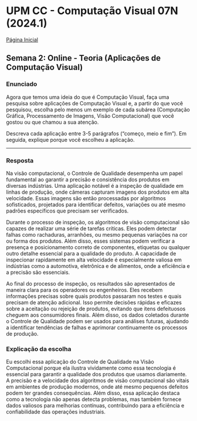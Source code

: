 # UPM CC - Computação Visual 07N (2024.1)

[Página Inicial](../../index.md)

Semana 2: Online - Teoria (Aplicações de Computação Visual)
----
### Enunciado

Agora que temos uma ideia do que é Computação Visual, faça uma pesquisa sobre aplicações de Computação Visual e, a partir do que você pesquisou, escolha pelo menos um exemplo de cada subárea (Computação Gráfica, Processamento de Imagens, Visão Computacional) que você gostou ou que chamou a sua atenção.

Descreva cada aplicação entre 3-5 parágrafos (“começo, meio e fim”). Em seguida, explique porque você escolheu a aplicação.

---
### Resposta 

Na visão computacional, o Controle de Qualidade desempenha um papel fundamental ao garantir a precisão e consistência dos produtos em diversas indústrias. Uma aplicação notável é a inspeção de qualidade em linhas de produção, onde câmeras capturam imagens dos produtos em alta velocidade. Essas imagens são então processadas por algoritmos sofisticados, projetados para identificar defeitos, variações ou até mesmo padrões específicos que precisam ser verificados.


Durante o processo de inspeção, os algoritmos de visão computacional são capazes de realizar uma série de tarefas críticas. Eles podem detectar falhas como rachaduras, arranhões, ou mesmo pequenas variações na cor ou forma dos produtos. Além disso, esses sistemas podem verificar a presença e posicionamento correto de componentes, etiquetas ou qualquer outro detalhe essencial para a qualidade do produto. A capacidade de inspecionar rapidamente em alta velocidade é especialmente valiosa em indústrias como a automotiva, eletrônica e de alimentos, onde a eficiência e a precisão são essenciais.


Ao final do processo de inspeção, os resultados são apresentados de maneira clara para os operadores ou engenheiros. Eles recebem informações precisas sobre quais produtos passaram nos testes e quais precisam de atenção adicional. Isso permite decisões rápidas e eficazes sobre a aceitação ou rejeição de produtos, evitando que itens defeituosos cheguem aos consumidores finais. Além disso, os dados coletados durante o Controle de Qualidade podem ser usados para análises futuras, ajudando a identificar tendências de falhas e aprimorar continuamente os processos de produção.


### Explicação da escolha

Eu escolhi essa aplicação do Controle de Qualidade na Visão Computacional porque ela ilustra vividamente como essa tecnologia é essencial para garantir a qualidade dos produtos que usamos diariamente. A precisão e a velocidade dos algoritmos de visão computacional são vitais em ambientes de produção modernos, onde até mesmo pequenos defeitos podem ter grandes consequências. Além disso, essa aplicação destaca como a tecnologia não apenas detecta problemas, mas também fornece dados valiosos para melhorias contínuas, contribuindo para a eficiência e confiabilidade das operações industriais.
